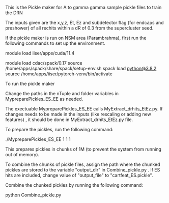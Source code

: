 This is the Pickle maker for A to gamma gamma sample pickle files to train the DRN

The inputs given are the x,y,z, Et, Ez and subdetector flag (for endcaps and preshower) of all rechits within a dR of 0.3 from the supercluster seed.

If the pickle maker is run on NSM area (Parambrahma), first run the following commands to set up the environment.

module load iiser/apps/cuda/11.4 

module load cdac/spack/0.17
source /home/apps/spack/share/spack/setup-env.sh
spack load python@3.8.2
source /home/apps/iiser/pytorch-venv/bin/activate


To run the pickle maker 

Change the paths in the nTuple and folder variables in MypreparePickles_ES_EE as needed.

The exectuable MypreparePickles_ES_EE calls MyExtract_drhits_EtEz.py. If changes needs to be made in the inputs (like rescaling or adding new features) , it should be done in MyExtract_drhits_EtEz.py file.

To prepare the pickles, run the following command:

./MypreparePickles_ES_EE 1 1 1

This prepares pickles in chunks of 1M (to prevent the system from running out of memory).

To combine the chunks of pickle files, assign the path where the chunked pickles are stored to the variable "output_dir"  in Combine_pickle.py . If ES hits are included, change value of "output_file" to "cartfeat_ES.pickle".

Combine the chunked pickles by running the following command:

python Combine_pickle.py


